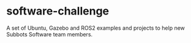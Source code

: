 # software-challenge
A set of Ubuntu, Gazebo and ROS2 examples and projects to help new Subbots Software team members.
